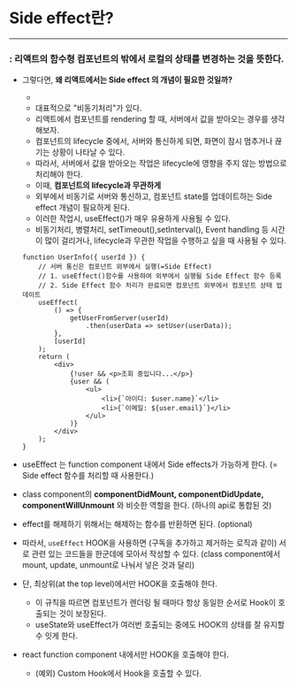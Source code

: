 # Side effect란?

---

### : 리액트의 함수형 컴포넌트의 밖에서 로컬의 상태를 변경하는 것을 뜻한다.

- 그렇다면, **왜 리액트에서는 Side effect 의 개념이 필요한 것일까?**

  -
  - 대표적으로 "비동기처리"가 있다.
  - 리액트에서 컴포넌트를 rendering 할 때, 서버에서 값을 받아오는 경우를 생각해보자.
  - 컴포넌트의 lifecycle 중에서, 서버와 통신하게 되면, 화면이 잠시 멈추거나 끊기는 상황이 나타날 수 있다.
  - 따라서, 서버에서 값을 받아오는 작업은 lifecycle에 영향을 주지 않는 방법으로 처리해야 한다.
  - 이때, **컴포넌트의 lifecycle과 무관하게**
  - 외부에서 비동기로 서버와 통신하고, 컴포넌트 state를 업데이트하는 Side effect 개념이 필요하게 된다.
  - 이러한 작업시, useEffect()가 매우 유용하게 사용될 수 있다.
  - 비동기처리, 병렬처리, setTimeout(),setInterval(), Event handling 등 시간이 많이 걸리거나, lifecycle과 무관한 작업을 수행하고 싶을 때 사용될 수 있다.

  ```
  function UserInfo({ userId }) {
      // 서버 통신은 컴포넌트 외부에서 실행(=Side Effect)
      // 1. useEffect()함수를 사용하여 외부에서 실행될 Side Effect 함수 등록
      // 2. Side Effect 함수 처리가 완료되면 컴포넌트 외부에서 컴포넌트 상태 업데이트
      useEffect(
          () => {
              getUserFromServer(userId)
                  .then(userData => setUser(userData));
          },
          [userId]
      );
      return (
          <div>
              {!user && <p>조회 중입니다...</p>}
              {user && (
                  <ul>
                      <li>{`아이디: $user.name}`</li>
                      <li>{`이메일: ${user.email}`}</li>
                  </ul>
              )}
          </div>
      );
  }
  ```

- useEffect 는 function component 내에서 Side effects가 가능하게 한다. (= Side effect 함수를 처리할 때 사용한다.)
- class component의 **componentDidMount, componentDidUpdate, componentWillUnmount** 와 비슷한 역할을 한다. (하나의 api로 통합된 것)
- effect를 해제하기 위해서는 해제하는 함수를 반환하면 된다. (optional)

- 따라서, `useEffect` HOOK을 사용하면 (구독을 추가하고 제거하는 로직과 같이) 서로 관련 있는 코드들을 한군데에 모아서 작성할 수 있다. (class component에서 mount, update, unmount로 나눠서 넣은 것과 달리)

- 단, 최상위(at the top level)에서만 HOOK을 호출해야 한다.
  - 이 규칙을 따르면 컴포넌트가 렌더링 될 때마다 항상 동일한 순서로 Hook이 호출되는 것이 보장된다.
  - useState와 useEffect가 여러번 호출되는 중에도 HOOK의 상태를 잘 유지할 수 잇게 한다.
- react function component 내에서만 HOOK을 호출해야 한다.
  - (예외) Custom Hook에서 Hook을 호출할 수 있다.
